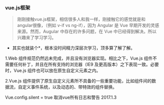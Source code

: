 ### vue.js框架
> 刚刚接触vue.js框架，相信很多人和我一样，刚接触它的感觉就是和angular很像，（例如 v-if vs ng-if），因为 Angular 是 Vue 早期开发的灵感来源。然而，Augular 中存在的许多问题，在 Vue 中已经得到解决。所以兴趣来了学习学习。

* 其实也就装个*，根本没时间精力深层次学习，顶多算了解了解。

1.Web 组件规范仍然远未完成，并且没有浏览器实现。相比之下，Vue.js 组件不需要任何补丁，并且在所有支持的浏览器（IE9 及更高版本）之下表现一致。必要时，Vue.js 组件也可以放在原生自定义元素之内。

2.Vue.js 组件提供了原生自定义元素所不具备的一些重要功能，比如组件间的数据流，自定义事件系统，以及动态的、带特效的组件替换。

Vue.config.silent = true
取消vue所有日志和警告
2017.1.3
